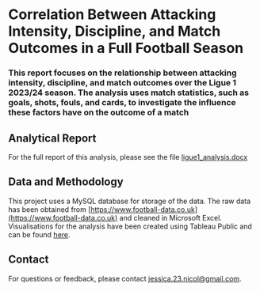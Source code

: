 # Correlation Between Attacking Intensity, Discipline, and Match Outcomes in a Full Football Season
### This report focuses on the relationship between attacking intensity, discipline, and match outcomes over the Ligue 1 2023/24 season. The analysis uses match statistics, such as goals, shots, fouls, and cards, to investigate the influence these factors have on the outcome of a match

## Analytical Report
For the full report of this analysis, please see the file [ligue1_analysis.docx](ligue1_analysis.docx)

## Data and Methodology
This project uses a MySQL database for storage of the data. The raw data has been obtained from [https://www.football-data.co.uk](https://www.football-data.co.uk) and cleaned in Microsoft Excel. Visualisations for the analysis have been created using Tableau Public and can be found [here](https://public.tableau.com/views/Ligue1Analysis/AttackingVisualisations?:language=en-GB&:sid=&:redirect=auth&:display_count=n&:origin=viz_share_link).

## Contact
For questions or feedback, please contact [jessica.23.nicol@gmail.com](mailto:jessica.23.nicol@gmail.com).

